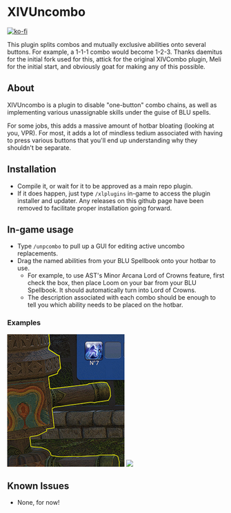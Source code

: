 # XIVUncombo 

[![ko-fi](https://ko-fi.com/img/githubbutton_sm.svg)](https://ko-fi.com/R6R2F1EYP)

This plugin splits combos and mutually exclusive abilities onto several buttons. For example, a 1-1-1 combo would become 1-2-3.
Thanks daemitus for the initial fork used for this, attick for the original XIVCombo plugin, Meli for the initial start, and obviously goat for making any of this possible.

## About
XIVUncombo is a plugin to disable "one-button" combo chains, as well as implementing various unassignable skills under the guise of BLU spells. 

For some jobs, this adds a massive amount of hotbar bloating (looking at you, VPR). For most, it adds a lot of mindless tedium associated with having to press various buttons that you'll end up understanding why they shouldn't be separate.

## Installation
* Compile it, or wait for it to be approved as a main repo plugin.
* If it does happen, just type `/xlplugins` in-game to access the plugin installer and updater. Any releases on this github page have been removed to facilitate proper installation going forward.
## In-game usage
* Type `/unpcombo` to pull up a GUI for editing active uncombo replacements.
* Drag the named abilities from your BLU Spellbook onto your hotbar to use.
  * For example, to use AST's Minor Arcana Lord of Crowns feature, first check the box, then place Loom on your bar from your BLU Spellbook. It should automatically turn into Lord of Crowns.
  * The description associated with each combo should be enough to tell you which ability needs to be placed on the hotbar.
### Examples
![](https://github.com/MKhayle/XIVUncombo/raw/master/res/lordsofcrown.gif)
![](https://github.com/MKhayle/XIVUncombo/raw/master/res/hardmodepicto.gif)

## Known Issues
* None, for now!
